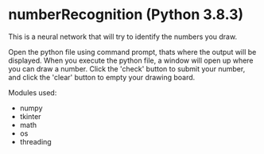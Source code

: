 # numberRecognition (Python 3.8.3)
This is a neural network that will try to identify the numbers you draw.

Open the python file using command prompt, thats where the output will be displayed. When you execute the python file, a window will open up where you can draw a number. Click the 'check' button to submit your number, and click the 'clear' button to empty your drawing board.

Modules used:
- numpy
- tkinter
- math
- os
- threading
